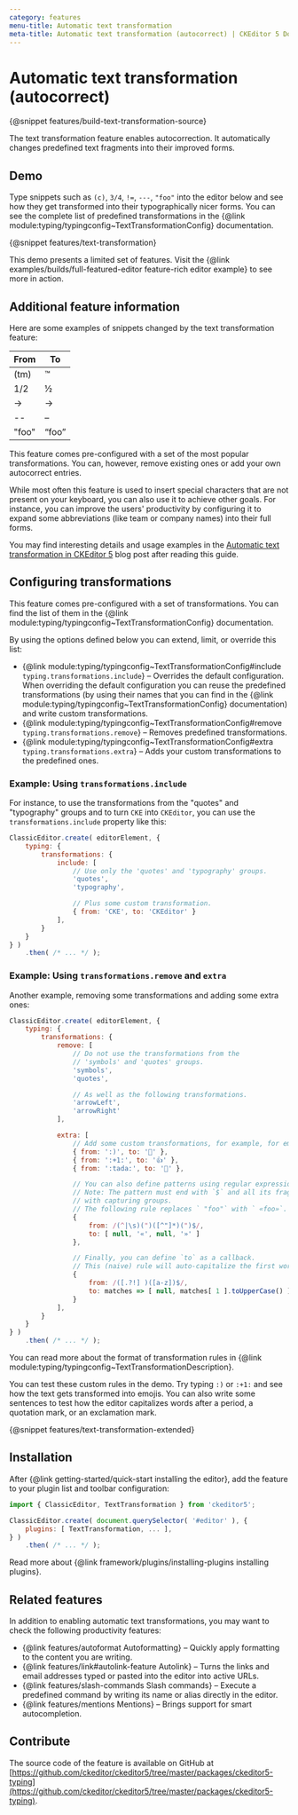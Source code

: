 ```yaml
---
category: features
menu-title: Automatic text transformation
meta-title: Automatic text transformation (autocorrect) | CKEditor 5 Documentation
---
```


# Automatic text transformation (autocorrect)

{@snippet features/build-text-transformation-source}

The text transformation feature enables autocorrection. It automatically changes predefined text fragments into their improved forms.

## Demo

Type snippets such as `(c)`, `3/4`, `!=`, `---`, `"foo"` into the editor below and see how they get transformed into their typographically nicer forms. You can see the complete list of predefined transformations in the {@link module:typing/typingconfig~TextTransformationConfig} documentation.

{@snippet features/text-transformation}

<info-box info>
	This demo presents a limited set of features. Visit the {@link examples/builds/full-featured-editor feature-rich editor example} to see more in action.
</info-box>

## Additional feature information

Here are some examples of snippets changed by the text transformation feature:

<!-- vale off -->
<table style="width: unset">
	<thead>
		<tr>
		<th>From</th>
		<th>To</th>
		</tr>
	</thead>
	<tbody>
		<tr>
			<td>(tm)</td>
			<td>™</td>
		</tr>
		<tr>
			<td>1/2</td>
			<td>½</td>
		</tr>
		<tr>
			<td>-&gt;</td>
			<td>→</td>
		</tr>
		<tr>
			<td>--</td>
			<td>–</td>
		</tr>
		<tr>
			<td>"foo"</td>
			<td>“foo”</td>
		</tr>
	</tbody>
</table>
<!-- vale on -->

This feature comes pre-configured with a set of the most popular transformations. You can, however, remove existing ones or add your own autocorrect entries.

While most often this feature is used to insert special characters that are not present on your keyboard, you can also use it to achieve other goals. For instance, you can improve the users' productivity by configuring it to expand some abbreviations (like team or company names) into their full forms.

You may find interesting details and usage examples in the [Automatic text transformation in CKEditor&nbsp;5](https://ckeditor.com/blog/feature-of-the-month-automatic-text-transformation-in-ckeditor-5/) blog post after reading this guide.

## Configuring transformations

This feature comes pre-configured with a set of transformations. You can find the list of them in the {@link module:typing/typingconfig~TextTransformationConfig} documentation.

By using the options defined below you can extend, limit, or override this list:

* {@link module:typing/typingconfig~TextTransformationConfig#include `typing.transformations.include`} &ndash; Overrides the default configuration. When overriding the default configuration you can reuse the predefined transformations (by using their names that you can find in the {@link module:typing/typingconfig~TextTransformationConfig} documentation) and write custom transformations.
* {@link module:typing/typingconfig~TextTransformationConfig#remove `typing.transformations.remove`} &ndash; Removes predefined transformations.
* {@link module:typing/typingconfig~TextTransformationConfig#extra `typing.transformations.extra`} &ndash; Adds your custom transformations to the predefined ones.

### Example: Using `transformations.include`

For instance, to use the transformations from the "quotes" and "typography" groups and to turn `CKE` into `CKEditor`, you can use the `transformations.include` property like this:

```js
ClassicEditor.create( editorElement, {
	typing: {
		transformations: {
			include: [
				// Use only the 'quotes' and 'typography' groups.
				'quotes',
				'typography',

				// Plus some custom transformation.
				{ from: 'CKE', to: 'CKEditor' }
			],
		}
	}
} )
	.then( /* ... */ );
```

### Example: Using `transformations.remove` and `extra`

Another example, removing some transformations and adding some extra ones:

```js
ClassicEditor.create( editorElement, {
	typing: {
		transformations: {
			remove: [
				// Do not use the transformations from the
				// 'symbols' and 'quotes' groups.
				'symbols',
				'quotes',

				// As well as the following transformations.
				'arrowLeft',
				'arrowRight'
			],

			extra: [
				// Add some custom transformations, for example, for emojis.
				{ from: ':)', to: '🙂' },
				{ from: ':+1:', to: '👍' },
				{ from: ':tada:', to: '🎉' },

				// You can also define patterns using regular expressions.
				// Note: The pattern must end with `$` and all its fragments must be wrapped
				// with capturing groups.
				// The following rule replaces ` "foo"` with ` «foo»`.
				{
					from: /(^|\s)(")([^"]*)(")$/,
					to: [ null, '«', null, '»' ]
				},

				// Finally, you can define `to` as a callback.
				// This (naive) rule will auto-capitalize the first word after a period, question mark, or an exclamation mark.
				{
					from: /([.?!] )([a-z])$/,
					to: matches => [ null, matches[ 1 ].toUpperCase() ]
				}
			],
		}
	}
} )
	.then( /* ... */ );
```

You can read more about the format of transformation rules in {@link module:typing/typingconfig~TextTransformationDescription}.

You can test these custom rules in the demo. Try typing `:)` or `:+1:` and see how the text gets transformed into emojis. You can also write some sentences to test how the editor capitalizes words after a period, a quotation mark, or an exclamation mark.

{@snippet features/text-transformation-extended}

## Installation

After {@link getting-started/quick-start installing the editor}, add the feature to your plugin list and toolbar configuration:

```js
import { ClassicEditor, TextTransformation } from 'ckeditor5';

ClassicEditor.create( document.querySelector( '#editor' ), {
	plugins: [ TextTransformation, ... ],
} )
	.then( /* ... */ );
```

<info-box info>
	Read more about {@link framework/plugins/installing-plugins installing plugins}.
</info-box>

## Related features

In addition to enabling automatic text transformations, you may want to check the following productivity features:

* {@link features/autoformat Autoformatting} &ndash; Quickly apply formatting to the content you are writing.
* {@link features/link#autolink-feature Autolink} &ndash; Turns the links and email addresses typed or pasted into the editor into active URLs.
* {@link features/slash-commands Slash commands} &ndash; Execute a predefined command by writing its name or alias directly in the editor.
* {@link features/mentions Mentions} &ndash; Brings support for smart autocompletion.

## Contribute

The source code of the feature is available on GitHub at [https://github.com/ckeditor/ckeditor5/tree/master/packages/ckeditor5-typing](https://github.com/ckeditor/ckeditor5/tree/master/packages/ckeditor5-typing).
